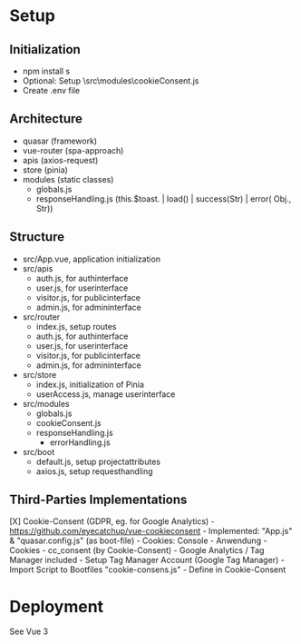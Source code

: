 # Setup
## Initialization
 - npm install s
 - Optional: Setup \src\modules\cookieConsent.js
 - Create .env file

## Architecture
- quasar (framework)
- vue-router (spa-approach)
- apis (axios-request)
- store (pinia)
- modules (static classes)
   - globals.js
   - responseHandling.js (this.$toast. | load() | success(Str) | error( Obj., Str))

## Structure
 - src/App.vue, application initialization
 - src/apis
      - auth.js, for authinterface
      - user.js, for userinterface
      - visitor.js, for publicinterface
      - admin.js, for admininterface
 - src/router
      - index.js, setup routes
      - auth.js, for authinterface
      - user.js, for userinterface
      - visitor.js, for publicinterface
      - admin.js, for admininterface
 - src/store
      - index.js, initialization of Pinia
      - userAccess.js, manage userinterface
 - src/modules
      - globals.js
      - cookieConsent.js
      - responseHandling.js
         - errorHandling.js
 - src/boot
      - default.js, setup projectattributes
      - axios.js, setup requesthandling

## Third-Parties Implementations
[X] Cookie-Consent (GDPR, eg. for Google Analytics)
    - https://github.com/eyecatchup/vue-cookieconsent
    - Implemented: "App.js" & "quasar.config.js" (as boot-file)
    - Cookies: Console - Anwendung - Cookies
        - cc_consent (by Cookie-Consent)
        - Google Analytics / Tag Manager included
            - Setup Tag Manager Account (Google Tag Manager)
            - Import Script to Bootfiles "cookie-consens.js"
            - Define in Cookie-Consent

# Deployment
See Vue 3